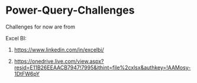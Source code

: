 # Power-Query-Challenges
Challenges for now are from

Excel BI: 

  1. https://www.linkedin.com/in/excelbi/

  2. https://onedrive.live.com/view.aspx?resid=E11B26EEAACB7947!7995&ithint=file%2cxlsx&authkey=!AAMosy-1DtFW6pY
  